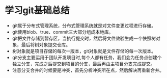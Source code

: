 # 学习git基础总结
 * git属于分布式管理系统，分布式管理系统就是对文件变更过程进行存储。 
 * git使用blob、true、commit三大部分组成本地库。
 * git把文件存储到暂存区，当执行提交时，然后将文件效验生成一个快照树对象，最后将树对象提交仓库。
 * 树对象就是项目存储的每次一版本，git对象就是文件存储的每一次版本。
 * git分支主要运用于团队开发项目时,每个人都有任务，我们会为任务点创建个独立分支，完成之后提交到项目的分支，最后再由主项目分支完成提交。
 * 注意分支合并的时候要是冲突，首先分析冲突所在点，然后解决再重新合并。